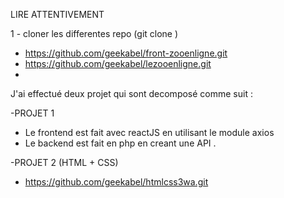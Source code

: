LIRE ATTENTIVEMENT

1 - cloner les differentes repo (git clone <https-link>)
- https://github.com/geekabel/front-zooenligne.git
- https://github.com/geekabel/lezooenligne.git
-
J'ai effectué deux projet qui sont decomposé comme suit :
 
-PROJET 1
 - Le frontend est fait avec reactJS en utilisant le module axios
 - Le backend est fait en php en creant une API .
 
-PROJET 2 (HTML + CSS)
 - https://github.com/geekabel/htmlcss3wa.git
 

 
